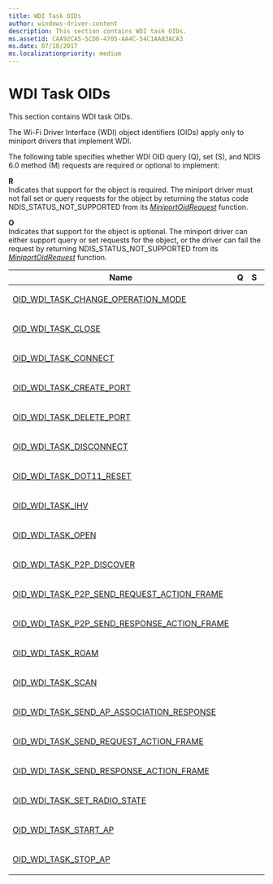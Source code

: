 ```yaml
---
title: WDI Task OIDs
author: windows-driver-content
description: This section contains WDI task OIDs.
ms.assetid: CAA92CA5-5CD6-4705-AA4C-54C1AA83ACA3
ms.date: 07/18/2017
ms.localizationpriority: medium
---
```


# WDI Task OIDs


This section contains WDI task OIDs.

The Wi-Fi Driver Interface (WDI) object identifiers (OIDs) apply only to miniport drivers that implement WDI.

The following table specifies whether WDI OID query (Q), set (S), and NDIS 6.0 method (M) requests are required or optional to implement:

<a href="" id="r"></a>**R**  
Indicates that support for the object is required. The miniport driver must not fail set or query requests for the object by returning the status code NDIS\_STATUS\_NOT\_SUPPORTED from its [*MiniportOidRequest*](https://msdn.microsoft.com/library/windows/hardware/ff559416) function.

<a href="" id="o"></a>**O**  
Indicates that support for the object is optional. The miniport driver can either support query or set requests for the object, or the driver can fail the request by returning NDIS\_STATUS\_NOT\_SUPPORTED from its [*MiniportOidRequest*](https://msdn.microsoft.com/library/windows/hardware/ff559416) function.

<table>
<colgroup>
<col width="25%" />
<col width="25%" />
<col width="25%" />
<col width="25%" />
</colgroup>
<thead>
<tr class="header">
<th>Name</th>
<th>Q</th>
<th>S</th>
<th>M</th>
</tr>
</thead>
<tbody>
<tr class="odd">
<td><p><a href="oid-wdi-task-change-operation-mode.md" data-raw-source="[OID_WDI_TASK_CHANGE_OPERATION_MODE](oid-wdi-task-change-operation-mode.md)">OID_WDI_TASK_CHANGE_OPERATION_MODE</a></p></td>
<td><p></p></td>
<td><p></p></td>
<td><p>R</p></td>
</tr>
<tr class="even">
<td><p><a href="oid-wdi-task-close.md" data-raw-source="[OID_WDI_TASK_CLOSE](oid-wdi-task-close.md)">OID_WDI_TASK_CLOSE</a></p></td>
<td><p></p></td>
<td><p></p></td>
<td><p>R</p></td>
</tr>
<tr class="odd">
<td><p><a href="oid-wdi-task-connect.md" data-raw-source="[OID_WDI_TASK_CONNECT](oid-wdi-task-connect.md)">OID_WDI_TASK_CONNECT</a></p></td>
<td><p></p></td>
<td><p></p></td>
<td><p>R</p></td>
</tr>
<tr class="even">
<td><p><a href="oid-wdi-task-create-port.md" data-raw-source="[OID_WDI_TASK_CREATE_PORT](oid-wdi-task-create-port.md)">OID_WDI_TASK_CREATE_PORT</a></p></td>
<td><p></p></td>
<td><p></p></td>
<td><p>R</p></td>
</tr>
<tr class="odd">
<td><p><a href="oid-wdi-task-delete-port.md" data-raw-source="[OID_WDI_TASK_DELETE_PORT](oid-wdi-task-delete-port.md)">OID_WDI_TASK_DELETE_PORT</a></p></td>
<td><p></p></td>
<td><p></p></td>
<td><p>R</p></td>
</tr>
<tr class="even">
<td><p><a href="oid-wdi-task-disconnect.md" data-raw-source="[OID_WDI_TASK_DISCONNECT](oid-wdi-task-disconnect.md)">OID_WDI_TASK_DISCONNECT</a></p></td>
<td><p></p></td>
<td><p></p></td>
<td><p>R</p></td>
</tr>
<tr class="odd">
<td><p><a href="oid-wdi-task-dot11-reset.md" data-raw-source="[OID_WDI_TASK_DOT11_RESET](oid-wdi-task-dot11-reset.md)">OID_WDI_TASK_DOT11_RESET</a></p></td>
<td><p></p></td>
<td><p></p></td>
<td><p>R</p></td>
</tr>
<tr class="even">
<td><p><a href="oid-wdi-task-ihv.md" data-raw-source="[OID_WDI_TASK_IHV](oid-wdi-task-ihv.md)">OID_WDI_TASK_IHV</a></p></td>
<td><p></p></td>
<td><p></p></td>
<td><p>O</p></td>
</tr>
<tr class="odd">
<td><p><a href="oid-wdi-task-open.md" data-raw-source="[OID_WDI_TASK_OPEN](oid-wdi-task-open.md)">OID_WDI_TASK_OPEN</a></p></td>
<td><p></p></td>
<td><p></p></td>
<td><p>O</p></td>
</tr>
<tr class="even">
<td><p><a href="oid-wdi-task-p2p-discover.md" data-raw-source="[OID_WDI_TASK_P2P_DISCOVER](oid-wdi-task-p2p-discover.md)">OID_WDI_TASK_P2P_DISCOVER</a></p></td>
<td><p></p></td>
<td><p></p></td>
<td><p>O</p></td>
</tr>
<tr class="odd">
<td><p><a href="oid-wdi-task-p2p-send-request-action-frame.md" data-raw-source="[OID_WDI_TASK_P2P_SEND_REQUEST_ACTION_FRAME](oid-wdi-task-p2p-send-request-action-frame.md)">OID_WDI_TASK_P2P_SEND_REQUEST_ACTION_FRAME</a></p></td>
<td><p></p></td>
<td><p></p></td>
<td><p>O</p></td>
</tr>
<tr class="even">
<td><p><a href="oid-wdi-task-p2p-send-response-action-frame.md" data-raw-source="[OID_WDI_TASK_P2P_SEND_RESPONSE_ACTION_FRAME](oid-wdi-task-p2p-send-response-action-frame.md)">OID_WDI_TASK_P2P_SEND_RESPONSE_ACTION_FRAME</a></p></td>
<td><p></p></td>
<td><p></p></td>
<td><p>O</p></td>
</tr>
<tr class="odd">
<td><p><a href="oid-wdi-task-roam.md" data-raw-source="[OID_WDI_TASK_ROAM](oid-wdi-task-roam.md)">OID_WDI_TASK_ROAM</a></p></td>
<td><p></p></td>
<td><p></p></td>
<td><p>R</p></td>
</tr>
<tr class="even">
<td><p><a href="oid-wdi-task-scan.md" data-raw-source="[OID_WDI_TASK_SCAN](oid-wdi-task-scan.md)">OID_WDI_TASK_SCAN</a></p></td>
<td><p></p></td>
<td><p></p></td>
<td><p>R</p></td>
</tr>
<tr class="odd">
<td><p><a href="oid-wdi-task-send-ap-association-response.md" data-raw-source="[OID_WDI_TASK_SEND_AP_ASSOCIATION_RESPONSE](oid-wdi-task-send-ap-association-response.md)">OID_WDI_TASK_SEND_AP_ASSOCIATION_RESPONSE</a></p></td>
<td><p></p></td>
<td><p></p></td>
<td><p>O</p></td>
</tr>
<tr class="even">
<td><p><a href="oid-wdi-task-send-request-action-frame.md" data-raw-source="[OID_WDI_TASK_SEND_REQUEST_ACTION_FRAME](oid-wdi-task-send-request-action-frame.md)">OID_WDI_TASK_SEND_REQUEST_ACTION_FRAME</a></p></td>
<td><p></p></td>
<td><p></p></td>
<td><p>O</p></td>
</tr>
<tr class="odd">
<td><p><a href="oid-wdi-task-send-response-action-frame.md" data-raw-source="[OID_WDI_TASK_SEND_RESPONSE_ACTION_FRAME](oid-wdi-task-send-response-action-frame.md)">OID_WDI_TASK_SEND_RESPONSE_ACTION_FRAME</a></p></td>
<td><p></p></td>
<td><p></p></td>
<td><p>O</p></td>
</tr>
<tr class="even">
<td><p><a href="oid-wdi-task-set-radio-state.md" data-raw-source="[OID_WDI_TASK_SET_RADIO_STATE](oid-wdi-task-set-radio-state.md)">OID_WDI_TASK_SET_RADIO_STATE</a></p></td>
<td><p></p></td>
<td><p></p></td>
<td><p>R</p></td>
</tr>
<tr class="odd">
<td><p><a href="oid-wdi-task-start-ap.md" data-raw-source="[OID_WDI_TASK_START_AP](oid-wdi-task-start-ap.md)">OID_WDI_TASK_START_AP</a></p></td>
<td><p></p></td>
<td><p></p></td>
<td><p>O</p></td>
</tr>
<tr class="even">
<td><p><a href="oid-wdi-task-stop-ap.md" data-raw-source="[OID_WDI_TASK_STOP_AP](oid-wdi-task-stop-ap.md)">OID_WDI_TASK_STOP_AP</a></p></td>
<td><p></p></td>
<td><p></p></td>
<td><p>O</p></td>
</tr>
</tbody>
</table>

 

 

 




